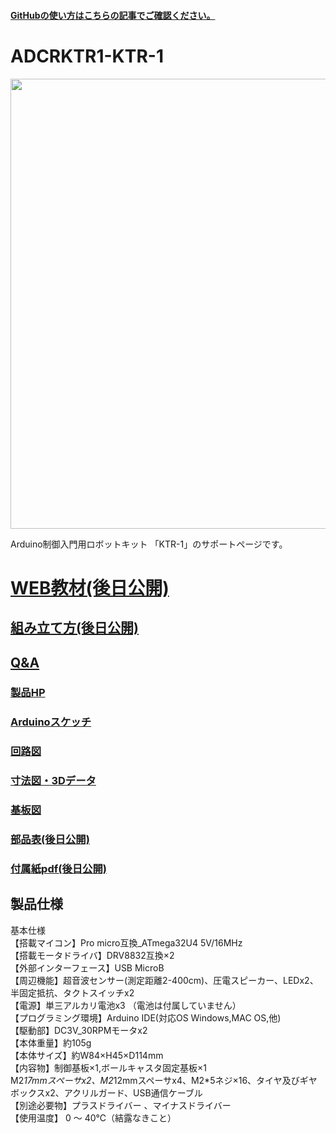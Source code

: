 #### [GitHubの使い方はこちらの記事でご確認ください。](https://bit-trade-one.co.jp/h2gh/)
# ADCRKTR1-KTR-1


<img src="https://bit-trade-one.co.jp/wp/wp-content/uploads/2022/02/%E3%83%90%E3%83%8A%E3%83%BC%E5%A4%A7.jpg" width="720px">

Arduino制御入門用ロボットキット 「KTR-1」のサポートページです。  

<!--
改行する場合、文末に半角スペース2個を置く

リンクの貼り方
[リンクになる文章](URL)
exp.
[Google](https://www.google.co.jp/)

画像の貼り方
![画像が読めない時に表示されるテキスト](画像のURL)
exp.
![bit-trade-one](https://bit-trade-one.co.jp/wp/wp-content/uploads/tcd-w/logo.png)
※先頭の"!"を忘れないこと


見出しの付け方

# 見出し1

## 見出し1-1

###　見出し1-2

# 見出し2

"#"を増やすと下位の見出しになる


-->


<!--
以下のURL内の"-ADXXXXX-Template"をリポジトリ名/ファイル名に変更 

製品によって無い情報(ライブラリへのリンクなど)は削除すること

ソフトの使い方、ライブラリの使い方などがWordなどである場合は、
各情報フォルダにMarkdown形式に起こし"Readme.md"という名前で保存すること
-->
# [WEB教材(後日公開)]( )

## [組み立て方(後日公開)]( )

## [Q&A](https://github.com/bit-trade-one/ADCRKTR1-KTR-1/blob/master/FAQ.md)

### [製品HP](https://bit-trade-one.co.jp/adcrktr1/) 

### [Arduinoスケッチ](https://github.com/bit-trade-one/ADCRKTR1-KTR-1/tree/master/Firmware)

### [回路図](https://github.com/bit-trade-one/ADCRKTR1-KTR-1/blob/master/Schematics/KTR-1%E5%9B%9E%E8%B7%AF%E5%9B%B3V1.1.pdf)

### [寸法図・3Dデータ](https://github.com/bit-trade-one/ADCRKTR1-KTR-1/tree/master/Dimensions)

### [基板図](https://github.com/bit-trade-one/ADCRKTR1-KTR-1/blob/master/Schematics/KTR-1%E5%9F%BA%E6%9D%BF%E5%9B%B3V1.1.pdf)

### [部品表(後日公開)]( )

### [付属紙pdf(後日公開)]( )

<!--
## 作例

[BTO公式]()  
[Twitter作例1]()  
[Twitter作例2]()  
[ブログ作例1]()  
[ブログ作例1]()  

## 雑誌掲載情報

[ラズパイマガジンXX年Y月号]()  
[Pc Watch]()
-->
## 製品仕様
基本仕様  
【搭載マイコン】Pro micro互換_ATmega32U4 5V/16MHz  
【搭載モータドライバ】DRV8832互換×2  
【外部インターフェース】USB MicroB  
【周辺機能】超音波センサー(測定距離2-400cm)、圧電スピーカー、LEDx2、半固定抵抗、タクトスイッチx2  
【電源】単三アルカリ電池x3 （電池は付属していません）  
【プログラミング環境】Arduino IDE(対応OS Windows,MAC OS,他)  
【駆動部】DC3V_30RPMモータx2  
【本体重量】約105g  
【本体サイズ】約W84×H45×D114mm  
【内容物】制御基板×1,ボールキャスタ固定基板×1  
 M2*17mmスペーサx2、M2*12mmスペーサx4、M2*5ネジ×16、タイヤ及びギヤボックスx2、アクリルガード、USB通信ケーブル  
【別途必要物】プラスドライバー 、マイナスドライバー  
【使用温度】 0 ～ 40℃（結露なきこと）
